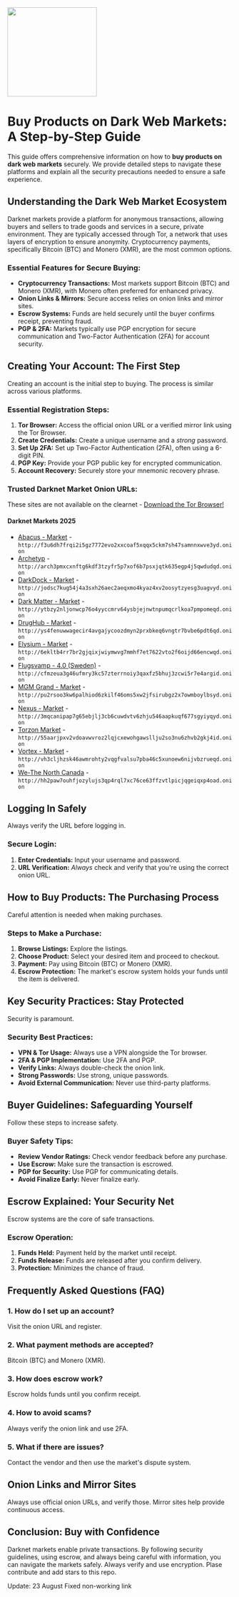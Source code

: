<img src="/unsorted/thin.webp" width="200">

# Buy Products on Dark Web Markets: A Step-by-Step Guide

This guide offers comprehensive information on how to **buy products on dark web markets** securely. We provide detailed steps to navigate these platforms and explain all the security precautions needed to ensure a safe experience.

## Understanding the Dark Web Market Ecosystem

Darknet markets provide a platform for anonymous transactions, allowing buyers and sellers to trade goods and services in a secure, private environment.  They are typically accessed through Tor, a network that uses layers of encryption to ensure anonymity. Cryptocurrency payments, specifically Bitcoin (BTC) and Monero (XMR), are the most common options.

### Essential Features for Secure Buying:

*   **Cryptocurrency Transactions:**  Most markets support Bitcoin (BTC) and Monero (XMR), with Monero often preferred for enhanced privacy.
*   **Onion Links & Mirrors:** Secure access relies on onion links and mirror sites.
*   **Escrow Systems:** Funds are held securely until the buyer confirms receipt, preventing fraud.
*   **PGP & 2FA:**  Markets typically use PGP encryption for secure communication and Two-Factor Authentication (2FA) for account security.

## Creating Your Account: The First Step

Creating an account is the initial step to buying.  The process is similar across various platforms.

### Essential Registration Steps:

1.  **Tor Browser:** Access the official onion URL or a verified mirror link using the Tor Browser.
2.  **Create Credentials:** Create a unique username and a *strong* password.
3.  **Set Up 2FA:** Set up Two-Factor Authentication (2FA), often using a 6-digit PIN.
4.  **PGP Key:** Provide your PGP public key for encrypted communication.
5.  **Account Recovery:** Securely store your mnemonic recovery phrase.

### Trusted Darknet Market Onion URLs:
These sites are not available on the clearnet - [Download the Tor Browser!](https://www.torproject.org/download/)

#### Darknet Markets 2025

*   [Abacus - Market](http://f3u6dh7frqi2i5gz7772evo2xxcoaf5xqqx5ckm7sh47samnnxwve3yd.onion) - `http://f3u6dh7frqi2i5gz7772evo2xxcoaf5xqqx5ckm7sh47samnnxwve3yd.onion`
*   [Archetyp](@archetyp) - `http://arch3pmxcxnftg6kdf3tzyfr5p7xof6b7psxjqtk635egp4j5qwdudqd.onion`
*   [DarkDock - Market](http://jodsc7kug54j4a3sxh26aec2aeqxmo4kyaz4xv2oosytzyesg3uagvyd.onion) - `http://jodsc7kug54j4a3sxh26aec2aeqxmo4kyaz4xv2oosytzyesg3uagvyd.onion`
*   [Dark Matter - Market](http://ytbzy2nljonwcp76o4yyccmrv64ysbjejnwtnpumqcrlkoa7pmpomeqd.onion) - `http://ytbzy2nljonwcp76o4yyccmrv64ysbjejnwtnpumqcrlkoa7pmpomeqd.onion`
*   [DrugHub - Market](http://ys4fenuwwagecir4avgajycoozdmyn2prxbkeq6vngtr7bvbe6pdt6qd.onion) - `http://ys4fenuwwagecir4avgajycoozdmyn2prxbkeq6vngtr7bvbe6pdt6qd.onion`
*   [Elysium - Market](http://6ekltb4rr7br2gjqixjwiymwvg7mmhf7et7622vto2f6oijd66encwqd.onion) - `http://6ekltb4rr7br2gjqixjwiymwvg7mmhf7et7622vto2f6oijd66encwqd.onion`
*   [Flugsvamp - 4.0 (Sweden)](http://cfmzeua3g46ufmry3kc57zterrnoiy3qaxfz5bhuj3zcwi5r7e4argid.onion) - `http://cfmzeua3g46ufmry3kc57zterrnoiy3qaxfz5bhuj3zcwi5r7e4argid.onion`
*   [MGM Grand - Market](http://pu2rsoo3kw6palhiod6zkilf46oms5xw2jfsirubgz2x7owmboylbsyd.onion) - `http://pu2rsoo3kw6palhiod6zkilf46oms5xw2jfsirubgz2x7owmboylbsyd.onion`
*   [Nexus - Market](http://3mqcanipap7g65ebjlj3cb6cuwdvtv6zhju546aapkuqf677sgyiyqyd.onion) - `http://3mqcanipap7g65ebjlj3cb6cuwdvtv6zhju546aapkuqf677sgyiyqyd.onion`
*   [Torzon Market](http://55aarjpxv2vdoavwvroz2lqjcxewohgawsllju2so3nu6zhvb2gkj4id.onion) - `http://55aarjpxv2vdoavwvroz2lqjcxewohgawsllju2so3nu6zhvb2gkj4id.onion`
*   [Vortex - Market](http://vh3cljhzsk46awmrohty2vqgfvalsu7pba46c5xunoew6nijvbzrueqd.onion) - `http://vh3cljhzsk46awmrohty2vqgfvalsu7pba46c5xunoew6nijvbzrueqd.onion`
*   [We-The North Canada](http://hh2paw7ouhfjozylujs3qp4rql7xc76ce63ffzvtlpicjqgeiqxp4oad.onion) - `http://hh2paw7ouhfjozylujs3qp4rql7xc76ce63ffzvtlpicjqgeiqxp4oad.onion`

##  Logging In Safely

Always verify the URL before logging in.

### Secure Login:

1.  **Enter Credentials:** Input your username and password.
2.  **URL Verification:** *Always* check and verify that you're using the correct onion URL.

## How to Buy Products: The Purchasing Process

Careful attention is needed when making purchases.

###  Steps to Make a Purchase:

1.  **Browse Listings:** Explore the listings.
2.  **Choose Product:** Select your desired item and proceed to checkout.
3.  **Payment:** Pay using Bitcoin (BTC) or Monero (XMR).
4.  **Escrow Protection:** The market's escrow system holds your funds until the item is delivered.

## Key Security Practices: Stay Protected

Security is paramount.

### Security Best Practices:

*   **VPN & Tor Usage:** Always use a VPN alongside the Tor browser.
*   **2FA & PGP Implementation:** Use 2FA and PGP.
*   **Verify Links:** Always double-check the onion link.
*   **Strong Passwords:** Use strong, unique passwords.
*   **Avoid External Communication:**  Never use third-party platforms.

## Buyer Guidelines: Safeguarding Yourself

Follow these steps to increase safety.

### Buyer Safety Tips:

*   **Review Vendor Ratings:** Check vendor feedback before any purchase.
*   **Use Escrow:** Make sure the transaction is escrowed.
*   **PGP for Security:** Use PGP for communicating details.
*   **Avoid Finalize Early:** Never finalize early.

## Escrow Explained: Your Security Net

Escrow systems are the core of safe transactions.

### Escrow Operation:

1.  **Funds Held:** Payment held by the market until receipt.
2.  **Funds Release:** Funds are released after you confirm delivery.
3.  **Protection:** Minimizes the chance of fraud.

## Frequently Asked Questions (FAQ)

### 1. How do I set up an account?

Visit the onion URL and register.

### 2. What payment methods are accepted?

Bitcoin (BTC) and Monero (XMR).

### 3. How does escrow work?

Escrow holds funds until you confirm receipt.

### 4. How to avoid scams?

Always verify the onion link and use 2FA.

### 5. What if there are issues?

Contact the vendor and then use the market's dispute system.

## Onion Links and Mirror Sites

Always use official onion URLs, and verify those. Mirror sites help provide continuous access.

## Conclusion: Buy with Confidence

Darknet markets enable private transactions. By following security guidelines, using escrow, and always being careful with information, you can navigate the markets safely. Always verify and use encryption.
Plase contribute and add stars to this repo.















Update:  23 August Fixed non-working link